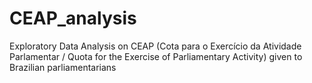 # CEAP_analysis
Exploratory Data Analysis on CEAP (Cota para o Exercício da Atividade Parlamentar / Quota for the Exercise of Parliamentary Activity) given to Brazilian parliamentarians 
